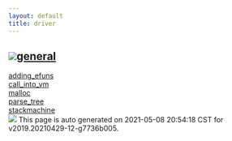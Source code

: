 ```yaml
---
layout: default
title: driver
---
```



<h2 class="border-bottom py-3 text-uppercase">
  <img src="https://cdnjs.cloudflare.com/ajax/libs/octicons/8.5.0/svg/bookmark.svg"><a class='text-secondary' name="general" href="#general">general</a>
</h2>

<div class='row'>
<div class='col-sm-4 col-md-3 col-lg-3 col-xl-2'>
<div><a href='general/adding_efuns.html'>adding_efuns</a></div>
</div>
<div class='col-sm-4 col-md-3 col-lg-3 col-xl-2'>
<div><a href='general/call_into_vm.html'>call_into_vm</a></div>
</div>
<div class='col-sm-4 col-md-3 col-lg-3 col-xl-2'>
<div><a href='general/malloc.html'>malloc</a></div>
</div>
<div class='col-sm-4 col-md-3 col-lg-3 col-xl-2'>
<div><a href='general/parse_tree.html'>parse_tree</a></div>
</div>
<div class='col-sm-4 col-md-3 col-lg-3 col-xl-2'>
<div><a href='general/stackmachine.html'>stackmachine</a></div>
</div>
</div>

<div class="alert alert-info my-4" role="alert">
    <img src="https://cdnjs.cloudflare.com/ajax/libs/octicons/8.5.0/svg/info.svg">
    This page is auto generated on 2021-05-08 20:54:18 CST for v2019.20210429-12-g7736b005.</a>
</div>


